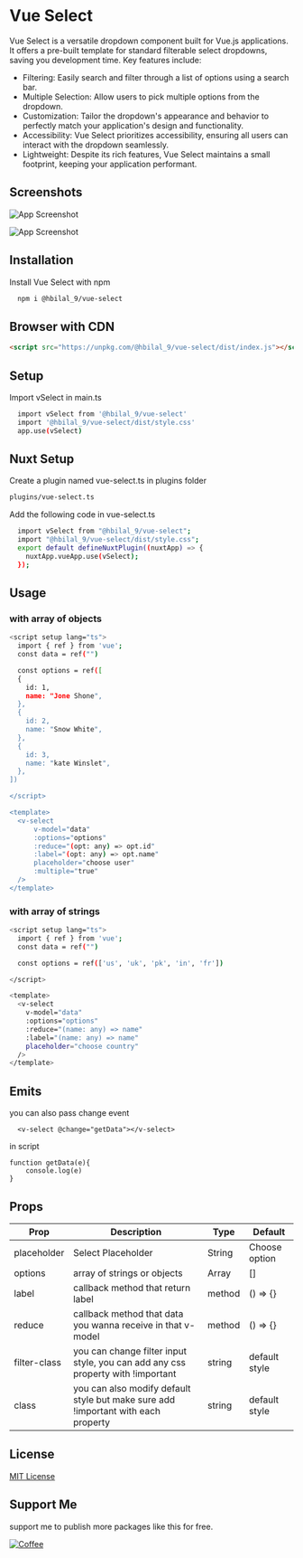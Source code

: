 # Vue Select

Vue Select is a versatile dropdown component built for Vue.js applications. It offers a pre-built template for standard filterable select dropdowns, saving you development time. Key features include:

- Filtering: Easily search and filter through a list of options using a search bar.
- Multiple Selection: Allow users to pick multiple options from the dropdown.
- Customization: Tailor the dropdown's appearance and behavior to perfectly match your application's design and functionality.
- Accessibility: Vue Select prioritizes accessibility, ensuring all users can interact with the dropdown seamlessly.
- Lightweight: Despite its rich features, Vue Select maintains a small footprint, keeping your application performant.

## Screenshots

![App Screenshot](https://i.postimg.cc/WpDfRhw8/Screenshot-2024-05-28-at-1-58-09-PM.png)

![App Screenshot](https://i.postimg.cc/SKTV3hXH/Screen-Recording2024-05-28at1-55-11-PM-ezgif-com-video-to-gif-converter.gif)

## Installation

Install Vue Select with npm

```bash
  npm i @hbilal_9/vue-select
```

## Browser with CDN

```html
<script src="https://unpkg.com/@hbilal_9/vue-select/dist/index.js"></script>
```
    
## Setup

Import vSelect in main.ts

```bash
  import vSelect from '@hbilal_9/vue-select'
  import '@hbilal_9/vue-select/dist/style.css'
  app.use(vSelect)
```

## Nuxt Setup
Create a plugin named vue-select.ts in plugins folder
```bash
plugins/vue-select.ts
```
Add the following code in vue-select.ts
```bash
  import vSelect from "@hbilal_9/vue-select";
  import "@hbilal_9/vue-select/dist/style.css";
  export default defineNuxtPlugin((nuxtApp) => {
    nuxtApp.vueApp.use(vSelect);
  });

```

##  Usage
### with array of objects
```bash
<script setup lang="ts">
  import { ref } from 'vue';
  const data = ref("")

  const options = ref([
  {
	id: 1,
	name: "Jone Shone",
  },
  {
	id: 2,
	name: "Snow White",
  },
  {
	id: 3,
	name: "kate Winslet",
  },
])

</script>

<template>
  <v-select
	  v-model="data"
	  :options="options"
	  :reduce="(opt: any) => opt.id"
	  :label="(opt: any) => opt.name"
	  placeholder="choose user"
	  :multiple="true"
  />
</template>

```

### with array of strings
```bash
<script setup lang="ts">
  import { ref } from 'vue';
  const data = ref("")

  const options = ref(['us', 'uk', 'pk', 'in', 'fr'])

</script>

<template>
  <v-select
	v-model="data"
	:options="options"
	:reduce="(name: any) => name"
	:label="(name: any) => name"
    placeholder="choose country"
  />
</template>

```

## Emits
you can also pass change event
```
  <v-select @change="getData"></v-select>
```
in script

```
function getData(e){
    console.log(e)
}
```

## Props

| Prop          | Description                                                                                       | Type             | Default |
| ------------- | ------------------------------------------------------------------------------------------------- | ---------------- | ------- |
| placeholder      | Select Placeholder                                | String | Choose option      |
| options     | array of strings or objects                                                        | Array           | [] |
| label     | callback method that return label                                                        | method           | () => {} |
| reduce     |callback method that data you wanna receive in that v-model                                                  | method           | () => {} |
| filter-class     |you can change filter input style, you can add any css property with !important                                                 | string           | default style |
| class     |you can also modify default style  but make sure add !important with each property                                             | string           | default style |

 
 ## License
 [MIT License](LICENSE)

## Support Me
support me to publish more packages like this for free.

[![Coffee](https://img.shields.io/badge/Coffee-Buy%20me%20a%20coffee-yellow)](https://www.buymeacoffee.com/hbilal)